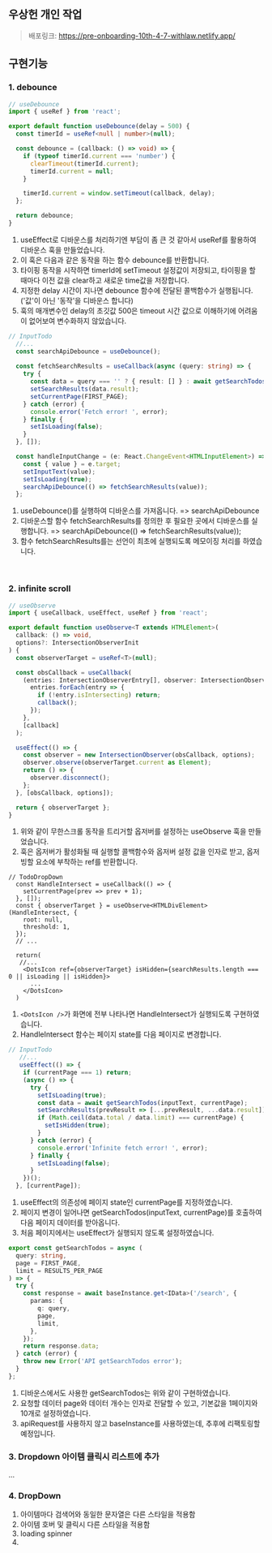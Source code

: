 ## 우상헌 개인 작업

> 배포링크: https://pre-onboarding-10th-4-7-withlaw.netlify.app/

## 구현기능
### 1. debounce
```ts
// useDebounce
import { useRef } from 'react';

export default function useDebounce(delay = 500) {
  const timerId = useRef<null | number>(null);

  const debounce = (callback: () => void) => {
    if (typeof timerId.current === 'number') {
      clearTimeout(timerId.current);
      timerId.current = null;
    }

    timerId.current = window.setTimeout(callback, delay);
  };

  return debounce;
}
```
1. useEffect로 디바운스를 처리하기엔 부담이 좀 큰 것 같아서 useRef를 활용하여 디바운스 훅을 만들었습니다.
2. 이 훅은 다음과 같은 동작을 하는 함수 debounce를 반환합니다.
3. 타이핑 동작을 시작하면 timerId에 setTimeout 설정값이 저장되고, 타이핑을 할 때마다 이전 값을 clear하고 새로운 time값을 저장합니다.
4. 지정한 delay 시간이 지나면 debounce 함수에 전달된 콜백함수가 실행됩니다. ('값'이 아닌 '동작'을 디바운스 합니다)
5. 훅의 매개변수인 delay의 초깃값 500은 timeout 시간 값으로 이해하기에 어려움이 없어보여 변수화하지 않았습니다.


```ts
// InputTodo
  //...
  const searchApiDebounce = useDebounce();
  
  const fetchSearchResults = useCallback(async (query: string) => {
    try {
      const data = query === '' ? { result: [] } : await getSearchTodos(query);
      setSearchResults(data.result);
      setCurrentPage(FIRST_PAGE);
    } catch (error) {
      console.error('Fetch error! ', error);
    } finally {
      setIsLoading(false);
    }
  }, []);

  const handleInputChange = (e: React.ChangeEvent<HTMLInputElement>) => {
    const { value } = e.target;
    setInputText(value);
    setIsLoading(true);
    searchApiDebounce(() => fetchSearchResults(value));
  };
```
1. useDebounce()를 실행하여 디바운스를 가져옵니다. => searchApiDebounce
2. 디바운스할 함수 fetchSearchResults를 정의한 후 필요한 곳에서 디바운스를 실행합니다. => searchApiDebounce(() => fetchSearchResults(value));
3. 함수 fetchSearchResults를는 선언이 최초에 실행되도록 메모이징 처리를 하였습니다.

<br />

### 2. infinite scroll
```ts
// useObserve
import { useCallback, useEffect, useRef } from 'react';

export default function useObserve<T extends HTMLElement>(
  callback: () => void,
  options?: IntersectionObserverInit
) {
  const observerTarget = useRef<T>(null);

  const obsCallback = useCallback(
    (entries: IntersectionObserverEntry[], observer: IntersectionObserver) => {
      entries.forEach(entry => {
        if (!entry.isIntersecting) return;
        callback();
      });
    },
    [callback]
  );

  useEffect(() => {
    const observer = new IntersectionObserver(obsCallback, options);
    observer.observe(observerTarget.current as Element);
    return () => {
      observer.disconnect();
    };
  }, [obsCallback, options]);

  return { observerTarget };
}
```
1. 위와 같이 무한스크롤 동작을 트리거할 옵저버를 설정하는 useObserve 훅을 만들었습니다.
2. 훅은 옵저버가 활성화될 때 실행할 콜백함수와 옵저버 설정 값을 인자로 받고, 옵저빙할 요소에 부착하는 ref를 반환합니다.


```tsx
// TodoDropDown
  const HandleIntersect = useCallback(() => {
    setCurrentPage(prev => prev + 1);
  }, []);
  const { observerTarget } = useObserve<HTMLDivElement>(HandleIntersect, {
    root: null,
    threshold: 1,
  });
  // ...
  
  return(
   //...
    <DotsIcon ref={observerTarget} isHidden={searchResults.length === 0 || isLoading || isHidden}>
      ...
    </DotsIcon>
  ) 
```
1. `<DotsIcon />`가 화면에 전부 나타나면 HandleIntersect가 실행되도록 구현하였습니다.
2. HandleIntersect 함수는 페이지 state를 다음 페이지로 변경합니다.
 
 
```ts
// InputTodo
   //...
   useEffect(() => {
    if (currentPage === 1) return;
    (async () => {
      try {
        setIsLoading(true);
        const data = await getSearchTodos(inputText, currentPage);
        setSearchResults(prevResult => [...prevResult, ...data.result]);
        if (Math.ceil(data.total / data.limit) === currentPage) {
          setIsHidden(true);
        }
      } catch (error) {
        console.error('Infinite fetch error! ', error);
      } finally {
        setIsLoading(false);
      }
    })();
  }, [currentPage]);
```
1. useEffect의 의존성에 페이지 state인 currentPage를 지정하였습니다.
2. 페이지 변경이 일어나면 getSearchTodos(inputText, currentPage)를 호출하여 다음 페이지 데이터를 받아옵니다.
3. 처음 페이지에서는 useEffect가 실행되지 않도록 설정하였습니다.


```ts
export const getSearchTodos = async (
  query: string,
  page = FIRST_PAGE,
  limit = RESULTS_PER_PAGE
) => {
  try {
    const response = await baseInstance.get<IData>('/search', {
      params: {
        q: query,
        page,
        limit,
      },
    });
    return response.data;
  } catch (error) {
    throw new Error('API getSearchTodos error');
  }
};
```
1. 디바운스에서도 사용한 getSearchTodos는 위와 같이 구현하였습니다.
2. 요청할 데이터 page와 데이터 개수는 인자로 전달할 수 있고, 기본값을 1페이지와 10개로 설정하였습니다.
3. apiRequest를 사용하지 않고 baseInstance를 사용하였는데, 추후에 리팩토링할 예정입니다.

### 3. Dropdown 아이템 클릭시 리스트에 추가
...

### 4. DropDown
1. 아이템마다 검색어와 동일한 문자열은 다른 스타일을 적용함
2. 아이템 호버 및 클릭시 다른 스타일을 적용함
3. loading spinner
4. 




